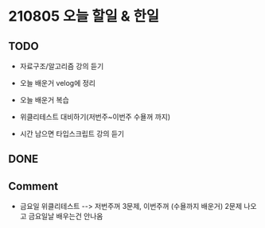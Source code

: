 # 210805 오늘 할일 & 한일

## TODO

- 자료구조/알고리즘 강의 듣기

- 오늘 배운거 velog에 정리

- 오늘 배운거 복습

- 위클리테스트 대비하기(저번주~이번주 수욜꺼 까지)

- 시간 남으면 타입스크립트 강의 듣기


## DONE


## Comment

- 금요일 위클리테스트 --> 저번주꺼 3문제, 이번주꺼 (수욜까지 배운거) 2문제 나오고 금요일날 배우는건 안나옴
